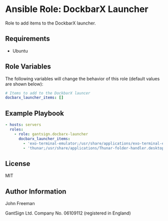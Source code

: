 Ansible Role: DockbarX Launcher
===============================

Role to add items to the DockbarX launcher.

Requirements
------------

* Ubuntu

Role Variables
--------------

The following variables will change the behavior of this role (default values
are shown below):

```yaml
# Items to add to the DockbarX launcer
docbarx_launcher_items: []
```

Example Playbook
----------------

```yaml
- hosts: servers
  roles:
    - role: gantsign.docbarx-launcher
      docbarx_launcher_items:
        - 'exo-terminal-emulator;/usr/share/applications/exo-terminal-emulator.desktop'
        - 'thunar;/usr/share/applications/Thunar-folder-handler.desktop'
```

License
-------

MIT

Author Information
------------------

John Freeman

GantSign Ltd.
Company No. 06109112 (registered in England)

